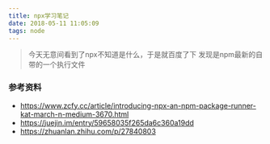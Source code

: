```yaml
---
title: npx学习笔记
date: 2018-05-11 11:05:09
tags: node
---
```


> 今天无意间看到了npx不知道是什么，于是就百度了下 发现是npm最新的自带的一个执行文件
> 
> 

### 参考资料
* https://www.zcfy.cc/article/introducing-npx-an-npm-package-runner-kat-march-n-medium-3670.html
* https://juejin.im/entry/59658035f265da6c360a19dd
* https://zhuanlan.zhihu.com/p/27840803



